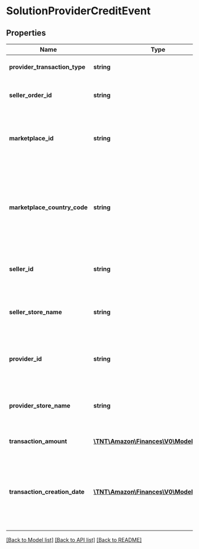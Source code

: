# SolutionProviderCreditEvent

## Properties
Name | Type | Description | Notes
------------ | ------------- | ------------- | -------------
**provider_transaction_type** | **string** | The transaction type. | [optional] 
**seller_order_id** | **string** | A seller-defined identifier for an order. | [optional] 
**marketplace_id** | **string** | The identifier of the marketplace where the order was placed. | [optional] 
**marketplace_country_code** | **string** | The two-letter country code of the country associated with the marketplace where the order was placed. | [optional] 
**seller_id** | **string** | The Amazon-defined identifier of the seller. | [optional] 
**seller_store_name** | **string** | The store name where the payment event occurred. | [optional] 
**provider_id** | **string** | The Amazon-defined identifier of the solution provider. | [optional] 
**provider_store_name** | **string** | The store name where the payment event occurred. | [optional] 
**transaction_amount** | [**\TNT\Amazon\Finances\V0\Model\Currency**](Currency.md) | The amount of the credit. | [optional] 
**transaction_creation_date** | [**\TNT\Amazon\Finances\V0\Model\\DateTime**](\DateTime.md) | The date and time that the credit transaction was created, in ISO 8601 date time format. | [optional] 

[[Back to Model list]](../README.md#documentation-for-models) [[Back to API list]](../README.md#documentation-for-api-endpoints) [[Back to README]](../README.md)


